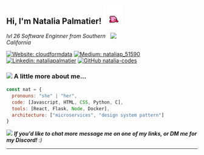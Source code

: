 <h2> Hi, I'm Natalia Palmatier! <img src="kirbyu.gif" width="50"></h2>
<img align='right' src="https://cloudformdata.com/halo.gif" width="230">
<p><em>lvl 26 Software Enginner from Southern California </br>
</em></p>

[![Website: cloudformdata](https://img.shields.io/badge/-Portfolio-pink?style&logo=protonmail&logoColor=black&link=https://www.cloudformdata.com/)](https://www.cloudformdata.com/)
[![Medium: nataliap_51590](https://img.shields.io/badge/-Blog-black?style&logo=Medium&logoColor=white&link=https://www.medium.com/@nataliap_51590)](https://www.medium.com/@nataliap_51590)
[![Linkedin: nataliapalmatier](https://img.shields.io/badge/-nataliapalmatier-blue?style=flat-square&logo=Linkedin&logoColor=white&link=https://www.linkedin.com/in/natalia-palmatier/)](https://www.linkedin.com/in/natalia-palmatier/)
[![GitHub natalia-codes](https://img.shields.io/github/followers/natalia-codes?label=follow&style=social)](https://github.com/natalia-codes)


### <img src="https://media.giphy.com/media/VgCDAzcKvsR6OM0uWg/giphy.gif" width="50"> A little more about me...  

```javascript
const nat = {
  pronouns: "she" | "her",
  code: [Javascript, HTML, CSS, Python, C],
  tools: [React, Flask, Node, Docker],
  architecture: ["microservices", "design system pattern"]
}
```

<img src="https://media.giphy.com/media/LnQjpWaON8nhr21vNW/giphy.gif" width="60"> <em><b>If you'd like to chat more</b> <b>message me on one of my links, or DM me for my Discord! </b> :)</em>

---
